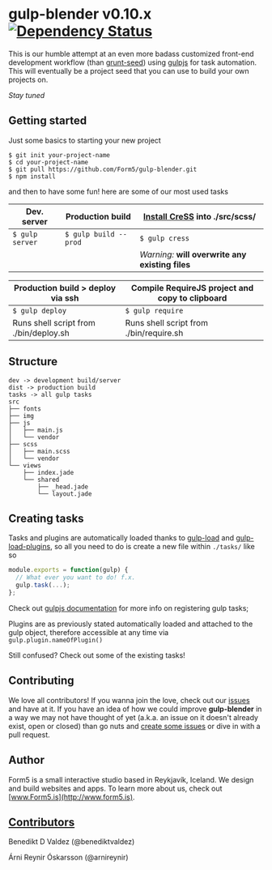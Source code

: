 # gulp-blender v0.10.x [![Dependency Status](https://gemnasium.com/Form5/gulp-blender.png)](https://gemnasium.com/Form5/gulp-blender)

This is our humble attempt at an even more badass customized front-end development workflow (than [grunt-seed](https://github.com/Form5/grunt-seed)) using [gulpjs](http://gulpjs.com) for task automation. This will eventually be a project seed that you can use to build your own projects on.

*Stay tuned*

## Getting started

Just some basics to starting your new project

```shell
$ git init your-project-name
$ cd your-project-name
$ git pull https://github.com/Form5/gulp-blender.git
$ npm install
```

and then to have some fun! here are some of our most used tasks

| Dev. server     | Production build | [Install CreSS](https://github.com/Form5/Cress) into ./src/scss/ |
| --------------- | ---------------- | ------------------- |
| `$ gulp server` | `$ gulp build --prod` | `$ gulp cress` |
| | | *Warning:* **will overwrite any existing files** | |

| Production build > deploy via ssh  | Compile RequireJS project and copy to clipboard |
| --------------- | ---------------- |
| `$ gulp deploy` | `$ gulp require` |
| Runs shell script from ./bin/deploy.sh | Runs shell script from ./bin/require.sh |

## Structure

```
dev -> development build/server
dist -> production build
tasks -> all gulp tasks
src
├── fonts
├── img
├── js
│   ├── main.js
│   └── vendor
├── scss
│   ├── main.scss
│   └── vendor
└── views
    ├── index.jade
    └── shared
        ├── _head.jade
        └── layout.jade
```

## Creating tasks

Tasks and plugins are automatically loaded thanks to [gulp-load](https://github.com/popomore/gulp-load) and [gulp-load-plugins](https://github.com/jackfranklin/gulp-load-plugins), so all you need to do is create a new file within `./tasks/` like so

```javascript
module.exports = function(gulp) {
  // What ever you want to do! f.x.
  gulp.task(...);
};
```

Check out [gulpjs documentation](https://github.com/gulpjs/gulp/blob/master/docs/API.md#gulptaskname-deps-fn) for more info on registering gulp tasks;

Plugins are as previously stated automatically loaded and attached to the gulp object, therefore accessible at any time via `gulp.plugin.nameOfPlugin()`

Still confused? Check out some of the existing tasks!

## Contributing

We love all contributors! If you wanna join the love, check out our [issues](https://github.com/Form5/gulp-blender/issues) and have at it. If you have an idea of how we could improve **gulp-blender** in a way we may not have thought of yet (a.k.a. an issue on it doesn't already exist, open or closed) than go nuts and [create some issues](https://github.com/Form5/gulp-blender/issues/new) or dive in with a pull request.


## Author

Form5 is a small interactive studio based in Reykjavík, Iceland. We design and build websites and apps. To learn more about us, check out [www.Form5.is](http://www.form5.is).

## [Contributors](https://github.com/Form5/gulp-blender/graphs/contributors)

Benedikt D Valdez (@benediktvaldez)

Árni Reynir Óskarsson (@arnireynir)
